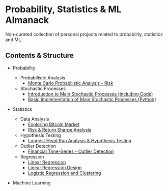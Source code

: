 # Probability, Statistics & ML Almanack
Non-curated collection of personal projects related to probability, statistics and ML.

## Contents & Structure
* Probability
  * Probabilistic Analysis
    * [Monte Carlo Probabilistic Analysis - Risk](probability/probabilistic-analysis/MonteCarloProbabilisticAnalysis_Risk.ipynb)
  * Stochastic Processes
    * [Introduction to Main Stochastic Processes (Including Code)](/probability/stochastic-processes/StochasticProcesses%26Applications.ipynb)
    * [Basic Implementation of Main Stochastic Processes (Python)](/probability/stochastic-processes/StochasticProcesses.py)
    
* Statistics
  * Data Analysis
    * [Exploring Bitcoin Market](/statistics/data-analysis/Exploring%20Bitcoin%20Market/Bitcoin_DataExploration.ipynb)
    * [Risk & Return Sharpe Analysis](/statistics/data-analysis/Risk%20%26%20Return%20Sharpe%20Analysis/Sharpe_Analysis.ipynb)
  * Hypothesis Testing
    * [Longest Head Run Analysis & Hypothesis Testing](/statistics/hypothesis-testing/Longest%20Head%20Run%20Analysis)
  * Outlier Detection
    * [Financial Time-Series - Outlier Detection](/statistics/outlier-detection/Outlier%20Detection%20-%20Financial%20Series)
  * Regression
    * [Linear Regression](/statistics/regression/LinearRegression.ipynb)
    * [Linear Regression Design](/statistics/regression/Linear%20Regression%20Design)
    * [Logistic Regression and Clustering](/statistics/regression/LogisticRegression_Clustering.ipynb)

* Machine Learning
